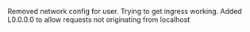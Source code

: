 Removed network config for user.  Trying to get ingress working.  Added L0.0.0.0 to allow requests not originating from localhost
